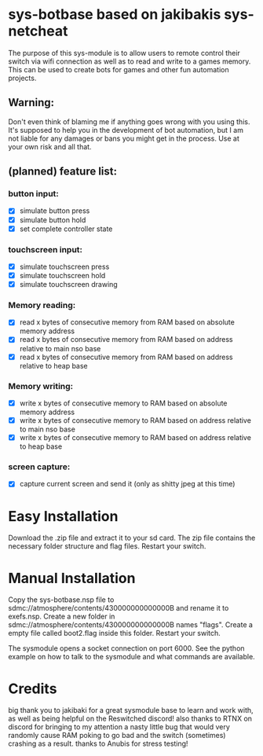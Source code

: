 # sys-botbase based on jakibakis sys-netcheat
The purpose of this sys-module is to allow users to remote control their switch via wifi connection as well as to read and write to a games memory. This can be used to create bots for games and other fun automation projects.

## Warning:
Don't even think of blaming me if anything goes wrong with you using this. It's supposed to help you in the development of bot automation, but I am not liable for any damages or bans you might get in the process. Use at your own risk and all that.

## (planned) feature list:
### button input:
- [x] simulate button press
- [x] simulate button hold
- [x] set complete controller state

### touchscreen input:
- [x] simulate touchscreen press
- [x] simulate touchscreen hold
- [x] simulate touchscreen drawing

### Memory reading:
- [x] read x bytes of consecutive memory from RAM based on absolute memory address
- [x] read x bytes of consecutive memory from RAM based on address relative to main nso base
- [x] read x bytes of consecutive memory from RAM based on address relative to heap base

### Memory writing:
- [x] write x bytes of consecutive memory to RAM based on absolute memory address
- [x] write x bytes of consecutive memory to RAM based on address relative to main nso base
- [x] write x bytes of consecutive memory to RAM based on address relative to heap base

### screen capture:
- [x] capture current screen and send it (only as shitty jpeg at this time)

# Easy Installation
Download the .zip file and extract it to your sd card. The zip file contains the necessary folder structure and flag files.
Restart your switch. 

# Manual Installation
Copy the sys-botbase.nsp file to sdmc://atmosphere/contents/430000000000000B and rename it to exefs.nsp.
Create a new folder in sdmc://atmosphere/contents/430000000000000B names "flags".
Create a empty file called boot2.flag inside this folder.
Restart your switch.

The sysmodule opens a socket connection on port 6000. See the python example on how to talk to the sysmodule and what commands are available.


# Credits
big thank you to jakibaki for a great sysmodule base to learn and work with, as well as being helpful on the Reswitched discord!
also thanks to RTNX on discord for bringing to my attention a nasty little bug that would very randomly cause RAM poking to go bad and the switch (sometimes) crashing as a result.
thanks to Anubis for stress testing!